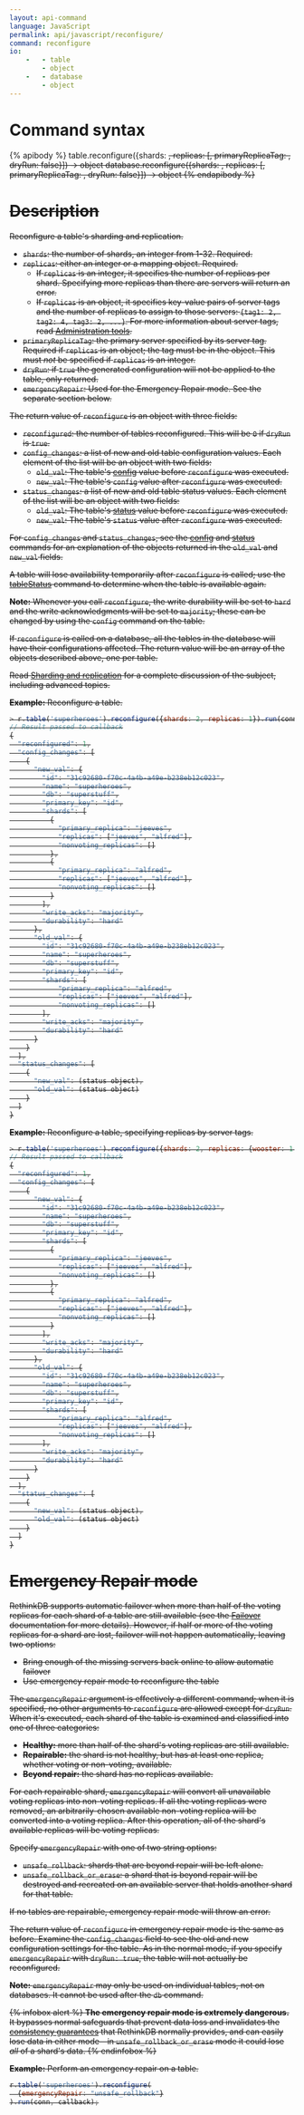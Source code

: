 ```yaml
---
layout: api-command
language: JavaScript
permalink: api/javascript/reconfigure/
command: reconfigure
io:
    -   - table
        - object
    -   - database
        - object
---
```

# Command syntax #

{% apibody %}
table.reconfigure({shards: <s>, replicas: <r>[, primaryReplicaTag: <t>, dryRun: false}]) &rarr; object
database.reconfigure({shards: <s>, replicas: <r>[, primaryReplicaTag: <t>, dryRun: false}]) &rarr; object
{% endapibody %}

# Description #

Reconfigure a table's sharding and replication.

* `shards`: the number of shards, an integer from 1-32. Required.
* `replicas`: either an integer or a mapping object. Required.
    * If `replicas` is an integer, it specifies the number of replicas per shard. Specifying more replicas than there are servers will return an error.
    * If `replicas` is an object, it specifies key-value pairs of server tags and the number of replicas to assign to those servers: `{tag1: 2, tag2: 4, tag3: 2, ...}`. For more information about server tags, read [Administration tools](/docs/administration-tools/).
* `primaryReplicaTag`: the primary server specified by its server tag. Required if `replicas` is an object; the tag must be in the object. This must *not* be specified if `replicas` is an integer.
* `dryRun`: if `true` the generated configuration will not be applied to the table, only returned.
* `emergencyRepair`: Used for the Emergency Repair mode. See the separate section below.

The return value of `reconfigure` is an object with three fields:

* `reconfigured`: the number of tables reconfigured. This will be `0` if `dryRun` is `true`.
* `config_changes`: a list of new and old table configuration values. Each element of the list will be an object with two fields:
    * `old_val`: The table's [config](/api/javascript/config) value before `reconfigure` was executed. 
    * `new_val`: The table's `config` value after `reconfigure` was executed.
* `status_changes`: a list of new and old table status values. Each element of the list will be an object with two fields:
    * `old_val`: The table's [status](/api/javascript/status) value before `reconfigure` was executed.
    * `new_val`: The table's `status` value after `reconfigure` was executed.

For `config_changes` and `status_changes`, see the [config](/api/javascript/config) and [status](/api/javascript/status) commands for an explanation of the objects returned in the `old_val` and `new_val` fields.

A table will lose availability temporarily after `reconfigure` is called; use the [tableStatus](/api/javascript/table_status) command to determine when the table is available again.

**Note:** Whenever you call `reconfigure`, the write durability will be set to `hard` and the write acknowledgments will be set to `majority`; these can be changed by using the `config` command on the table.

If `reconfigure` is called on a database, all the tables in the database will have their configurations affected. The return value will be an array of the objects described above, one per table.

Read [Sharding and replication](/docs/sharding-and-replication/) for a complete discussion of the subject, including advanced topics.

__Example:__ Reconfigure a table.

```js
> r.table('superheroes').reconfigure({shards: 2, replicas: 1}).run(conn, callback);
// Result passed to callback
{
  "reconfigured": 1,
  "config_changes": [
    {
      "new_val": {
        "id": "31c92680-f70c-4a4b-a49e-b238eb12c023",
        "name": "superheroes",
        "db": "superstuff",
        "primary_key": "id",
        "shards": [
          {
            "primary_replica": "jeeves",
            "replicas": ["jeeves", "alfred"],
            "nonvoting_replicas": []
          },
          {
            "primary_replica": "alfred",
            "replicas": ["jeeves", "alfred"],
            "nonvoting_replicas": []
          }
        ],
        "write_acks": "majority",
        "durability": "hard"
      },
      "old_val": {
        "id": "31c92680-f70c-4a4b-a49e-b238eb12c023",
        "name": "superheroes",
        "db": "superstuff",
        "primary_key": "id",
        "shards": [
            "primary_replica": "alfred",
            "replicas": ["jeeves", "alfred"],
            "nonvoting_replicas": []
        ],
        "write_acks": "majority",
        "durability": "hard"
      }
    }
  ],
  "status_changes": [
    {
      "new_val": (status object),
      "old_val": (status object)
    }
  ]
}
```

__Example:__ Reconfigure a table, specifying replicas by server tags.

```js
> r.table('superheroes').reconfigure({shards: 2, replicas: {wooster: 1, wayne: 1}, primaryReplicaTag: 'wooster'}).run(conn, callback);
// Result passed to callback
{
  "reconfigured": 1,
  "config_changes": [
    {
      "new_val": {
        "id": "31c92680-f70c-4a4b-a49e-b238eb12c023",
        "name": "superheroes",
        "db": "superstuff",
        "primary_key": "id",
        "shards": [
          {
            "primary_replica": "jeeves",
            "replicas": ["jeeves", "alfred"],
            "nonvoting_replicas": []
          },
          {
            "primary_replica": "alfred",
            "replicas": ["jeeves", "alfred"],
            "nonvoting_replicas": []
          }
        ],
        "write_acks": "majority",
        "durability": "hard"
      },
      "old_val": {
        "id": "31c92680-f70c-4a4b-a49e-b238eb12c023",
        "name": "superheroes",
        "db": "superstuff",
        "primary_key": "id",
        "shards": [
            "primary_replica": "alfred",
            "replicas": ["jeeves", "alfred"],
            "nonvoting_replicas": []
        ],
        "write_acks": "majority",
        "durability": "hard"
      }
    }
  ],
  "status_changes": [
    {
      "new_val": (status object),
      "old_val": (status object)
    }
  ]
}
```

# Emergency Repair mode #

RethinkDB supports automatic failover when more than half of the voting replicas for each shard of a table are still available (see the [Failover][fail] documentation for more details). However, if half or more of the voting replicas for a shard are lost, failover will not happen automatically, leaving two options:

[fail]: /docs/failover/

* Bring enough of the missing servers back online to allow automatic failover
* Use emergency repair mode to reconfigure the table

The `emergencyRepair` argument is effectively a different command; when it is specified, no other arguments to `reconfigure` are allowed except for `dryRun`. When it's executed, each shard of the table is examined and classified into one of three categories:

* **Healthy:** more than half of the shard's voting replicas are still available.
* **Repairable:** the shard is not healthy, but has at least one replica, whether voting or non-voting, available.
* **Beyond repair:** the shard has no replicas available.

For each repairable shard, `emergencyRepair` will convert all unavailable voting replicas into non-voting replicas. If all the voting replicas were removed, an arbitrarily-chosen available non-voting replica will be converted into a voting replica. After this operation, all of the shard's available replicas will be voting replicas.

Specify `emergencyRepair` with one of two string options:

* `unsafe_rollback`: shards that are beyond repair will be left alone.
* `unsafe_rollback_or_erase`: a shard that is beyond repair will be destroyed and recreated on an available server that holds another shard for that table.

If no tables are repairable, emergency repair mode will throw an error.

The return value of `reconfigure` in emergency repair mode is the same as before. Examine the `config_changes` field to see the old and new configuration settings for the table. As in the normal mode, if you specify `emergencyRepair` with `dryRun: true`, the table will not actually be reconfigured.

__Note:__ `emergencyRepair` may only be used on individual tables, not on databases. It cannot be used after the `db` command.

{% infobox alert %}
**The emergency repair mode is extremely dangerous.** It bypasses normal safeguards that prevent data loss and invalidates the [consistency guarantees](/docs/consistency/) that RethinkDB normally provides, and can easily lose data in either mode&mdash;in `unsafe_rollback_or_erase` mode it could lose *all* of a shard's data.
{% endinfobox %}

__Example:__ Perform an emergency repair on a table.

```js
r.table('superheroes').reconfigure(
  {emergencyRepair: "unsafe_rollback"}
).run(conn, callback);
```
